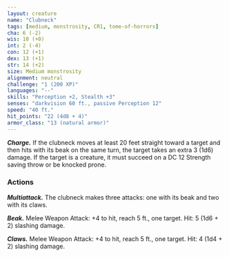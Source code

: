 ```yaml
---
layout: creature
name: "Clubneck"
tags: [medium, monstrosity, CR1, tome-of-horrors]
cha: 6 (-2)
wis: 10 (+0)
int: 2 (-4)
con: 12 (+1)
dex: 13 (+1)
str: 14 (+2)
size: Medium monstrosity
alignment: neutral
challenge: "1 (200 XP)"
languages: "--"
skills: "Perception +2, Stealth +3"
senses: "darkvision 60 ft., passive Perception 12"
speed: "40 ft."
hit_points: "22 (4d8 + 4)"
armor_class: "13 (natural armor)"
---
```


***Charge.*** If the clubneck moves at least 20 feet straight toward a target
and then hits with its beak on the same turn, the target takes an extra 3
(1d6) damage. If the target is a creature, it must succeed on a DC 12
Strength saving throw or be knocked prone.

### Actions

***Multiattack.*** The clubneck makes three attacks: one with its beak and two with its claws.

***Beak.*** Melee Weapon Attack: +4 to hit, reach 5 ft., one target. Hit: 5 (1d6 + 2) slashing damage.

***Claws.*** Melee Weapon Attack: +4 to hit, reach 5 ft., one target. Hit: 4 (1d4 + 2) slashing damage.
